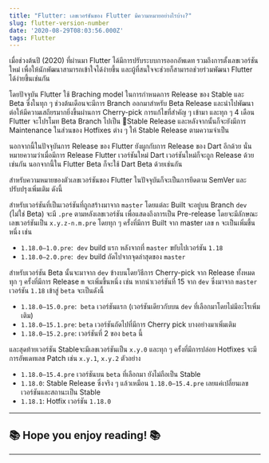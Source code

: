 ```yaml
---
title: "Flutter: เลขเวอร์ชันของ Flutter มีความหมายอย่างไรบ้าง?"
slug: flutter-version-number
date: '2020-08-29T08:03:56.000Z'
tags: Flutter
---
```


เมื่อช่วงต้นปี (2020) ที่ผ่านมา Flutter ได้มีการปรับระบบการออกอัพเดท รวมถึงการตั้งเลขเวอร์ชันใหม่ เพื่อให้นักพัฒนาสามารถเข้าใจได้ง่ายขึ้น และผู้ที่สนใจจะช่วยก็สามารถช่วยร่วมพัฒนา Flutter ได้ง่ายขึ้นเช่นกัน

โดยปัจจุบัน Flutter ใช้ Braching model ในการกำหนดการ Release ของ Stable และ Beta ซึ่งในทุก ๆ ช่วงต้นเดือนจะมีการ Branch ออกมาสำหรับ Beta Release และนำไปพัฒนาต่อให้มีความเสถียรมากยิ่งขึ้นผ่านการ Cherry-pick การแก้ไขที่สำคัญ ๆ เข้ามา และทุก ๆ 4 เดือน Flutter จะโปรโมท Beta Branch ไปเป็น Stable Release และหลังจากนั้นก็จะยังมีการ Maintenance ในส่วนของ Hotfixes ต่าง ๆ ให้ Stable Release ตามความจำเป็น

นอกจากนี้ในปัจจุบันการ Release ของ Flutter ยังผูกกับการ Release ของ Dart อีกด้วย นั่นหมายความว่าเมื่อมีการ Release Flutter เวอร์ชันใหม่ Dart เวอร์ชันใหม่ก็จะถูก Release ด้วยเช่นกัน นอกจากนี้ใน Flutter Beta ก็จะใช้ Dart Beta ด้วยเช่นกัน

สำหรับความหมายของตัวเลขเวอร์ชันของ Flutter ในปัจจุบันก็จะเป็นการยึดตาม SemVer และปรับปรุงเพิ่มเติม ดังนี้

สำหรับเวอร์ชันที่เป็นเวอร์ชันที่ถูกสร้างมาจาก `master` โดยแต่ละ Built จะอยู่บน Branch `dev` (ไม่ใช่ Beta) จะมี `.pre` ตามหลังเลขเวอร์ชัน เพื่อแสดงถึงการเป็น Pre-release โดยจะมีลักษณะเลขเวอร์ชันเป็น `x.y.z-n.m.pre` โดยทุก ๆ ครั้งที่มีการ Built จาก master เลข `n` จะเป็นเพิ่มขึ้นหนึ่ง เช่น 

- `1.18.0–1.0.pre`:  `dev` build แรก หลังจากที่ `master` ขยับไปเวอร์ชัน `1.18`
- `1.18.0–2.0.pre`:  `dev` build ถัดไปจากจุดล่าสุดของ `master`

สำหรับเวอร์ชัน Beta นั้นจะมาจาก `dev` ข้างบนโดยวิธีการ Cherry-pick จาก Release ทั้งหมด ทุก ๆ ครั้งที่มีการ Release `m` จะเพิ่มขึ้นหนึ่ง เช่น หากนำเวอร์ชันที่ 15 จาก `dev` ซึ่งมาจาก `master` เวอร์ชัน `1.18` เข้าสู่ `beta` จะเป็นดังนี้

- `1.18.0–15.0.pre`:  `beta` เวอร์ชันแรก (เวอร์ชันเดียวกับบน `dev` ที่เลือกมาโดยไม่มีอะไรเพิ่มเติม)
- `1.18.0–15.1.pre`: `beta` เวอร์ชันถัดไปที่มีการ Cherry pick บางอย่างมาเพิ่มเติม
- `1.18.0–15.2.pre`: เวอร์ชันที่ 2 ของ `beta` นี้

และสุดท้ายเวอร์ชัน Stableจะมีเลขเวอร์ชันเป็น `x.y.0` และทุก ๆ ครั้งที่มีการปล่อย Hotfixes จะมีการอัพเดทเลข Patch เช่น `x.y.1`, `x.y.2` ตัวอย่าง

- `1.18.0–15.4.pre` เวอร์ชันบน `beta` ที่เลือกมา ยังไม่ถือเป็น Stable
- `1.18.0`: Stable Release ซึ่งจริง ๆ แล้วเหมือน `1.18.0–15.4.pre` เลยแค่เปลี่ยนเลขเวอร์ชันและสถานะเป็น Stable
- `1.18.1`: Hotfix เวอร์ชัน `1.18.0`

---

## **📚 Hope you enjoy reading! 📚**

---
